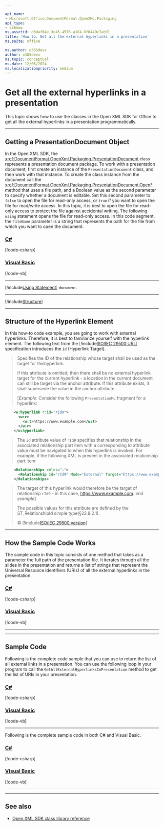 ```yaml
---

api_name:
- Microsoft.Office.DocumentFormat.OpenXML.Packaging
api_type:
- schema
ms.assetid: d6daf04e-3e45-4570-a184-8f0449c7ab91
title: 'How to: Get all the external hyperlinks in a presentation'
ms.suite: office

ms.author: o365devx
author: o365devx
ms.topic: conceptual
ms.date: 12/06/2024
ms.localizationpriority: medium
---
```

# Get all the external hyperlinks in a presentation

This topic shows how to use the classes in the Open XML SDK for
Office to get all the external hyperlinks in a presentation
programmatically.



--------------------------------------------------------------------------------
## Getting a PresentationDocument Object
In the Open XML SDK, the <xref:DocumentFormat.OpenXml.Packaging.PresentationDocument> class represents a
presentation document package. To work with a presentation document,
first create an instance of the `PresentationDocument` class, and then work with
that instance. To create the class instance from the document call the
<xref:DocumentFormat.OpenXml.Packaging.PresentationDocument.Open*>
method that uses a file path, and a Boolean value as the second
parameter to specify whether a document is editable. Set this second
parameter to `false` to open the file for
read-only access, or `true` if you want to
open the file for read/write access. In this topic, it is best to open
the file for read-only access to protect the file against accidental
writing. The following `using` statement
opens the file for read-only access. In this code segment, the `fileName` parameter is a string that represents the
path for the file from which you want to open the document.

### [C#](#tab/cs-1)
[!code-csharp[](../../samples/presentation/get_all_the_external_hyperlinks/cs/Program.cs#snippet1)]

### [Visual Basic](#tab/vb-1)
[!code-vb[](../../samples/presentation/get_all_the_external_hyperlinks/vb/Program.vb#snippet1)]
***


[!include[Using Statement](../includes/presentation/using-statement.md)] `document`.


--------------------------------------------------------------------------------

[!include[Structure](../includes/presentation/structure.md)]

--------------------------------------------------------------------------------
## Structure of the Hyperlink Element
In this how-to code example, you are going to work with external
hyperlinks. Therefore, it is best to familiarize yourself with the
hyperlink element. The following text from the [!include[ISO/IEC 29500 URL](../includes/iso-iec-29500-link.md)] specification
introduces the `id` (Hyperlink Target).

> Specifies the ID of the relationship whose target shall be used as the
> target for thishyperlink.
>
> If this attribute is omitted, then there shall be no external
> hyperlink target for the current hyperlink - a location in the current
> document can still be target via the anchor attribute. If this
> attribute exists, it shall supersede the value in the anchor
> attribute.
>
> [*Example*: Consider the following `PresentationML` fragment for a hyperlink:

```xml
    <w:hyperlink r:id="rId9">
      <w:r>
        <w:t>https://www.example.com</w:t>
      </w:r>
    </w:hyperlink>
```

> The `id` attribute value of `rId9` specifies that relationship in the
> associated relationship part item with a corresponding Id attribute
> value must be navigated to when this hyperlink is invoked. For
> example, if the following XML is present in the associated
> relationship part item:

```xml
    <Relationships xmlns="…">
      <Relationship Id="rId9" Mode="External" Target="https://www.example.com" />
    </Relationships>
```

> The target of this hyperlink would therefore be the target of
> relationship `rId9` - in this case,
> https://www.example.com. *end example*]
>
> The possible values for this attribute are defined by the
> ST\_RelationshipId simple type(§22.8.2.1).
>
> &copy; [!include[ISO/IEC 29500 version](../includes/iso-iec-29500-version.md)]


--------------------------------------------------------------------------------
## How the Sample Code Works
The sample code in this topic consists of one method that takes as a
parameter the full path of the presentation file. It iterates through
all the slides in the presentation and returns a list of strings that
represent the Universal Resource Identifiers (URIs) of all the external
hyperlinks in the presentation.

### [C#](#tab/cs-2)
[!code-csharp[](../../samples/presentation/get_all_the_external_hyperlinks/cs/Program.cs#snippet2)]

### [Visual Basic](#tab/vb-2)
[!code-vb[](../../samples/presentation/get_all_the_external_hyperlinks/vb/Program.vb#snippet2)]
***


--------------------------------------------------------------------------------
## Sample Code

Following is the complete code sample that you can use to return the
list of all external links in a presentation. You can use the following
loop in your program to call the `GetAllExternalHyperlinksInPresentation` method to
get the list of URIs in your presentation.

### [C#](#tab/cs-3)
[!code-csharp[](../../samples/presentation/get_all_the_external_hyperlinks/cs/Program.cs#snippet3)]

### [Visual Basic](#tab/vb-3)
[!code-vb[](../../samples/presentation/get_all_the_external_hyperlinks/vb/Program.vb#snippet3)]
***

Following is the complete sample code in both C\# and Visual Basic.

### [C#](#tab/cs)
[!code-csharp[](../../samples/presentation/get_all_the_external_hyperlinks/cs/Program.cs#snippet)]

### [Visual Basic](#tab/vb)
[!code-vb[](../../samples/presentation/get_all_the_external_hyperlinks/vb/Program.vb#snippet)]
***

--------------------------------------------------------------------------------
## See also


- [Open XML SDK class library reference](/office/open-xml/open-xml-sdk)
